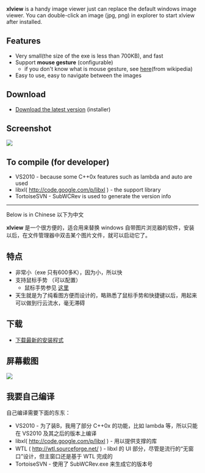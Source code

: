**xlview** is a handy image viewer just can replace the default windows image viewer. You can double-click an image (jpg, png) in explorer to start xlview after installed.


## Features ##
  * Very small(the size of the exe is less than 700KB), and fast
  * Support **mouse gesture** (configurable)
    * if you don't know what is mouse gesture, see [here](http://en.wikipedia.org/wiki/Pointing_device_gesture)(from wikipedia)
  * Easy to use, easy to navigate between the images


## Download ##
  * [Download the latest version](http://code.google.com/p/xlview/downloads/detail?name=xlview-setup_r145.exe&can=2&q=) (installer)



## Screenshot ##
[![](http://xlview.googlecode.com/svn/trunk/screenshot/xlview-navigating-tn.jpg)](http://code.google.com/p/xlview/wiki/Screenshot)




## To compile (for developer) ##
  * VS2010 - because some C++0x features such as lambda and auto are used
  * libxl( http://code.google.com/p/libxl ) - the support library
  * TortoiseSVN - SubWCRev is used to generate the version info


---

Below is in Chinese
以下为中文

**xlview** 是一个很方便的，适合用来替换 windows 自带图片浏览器的软件，安装以后，在文件管理器中双击某个图片文件，就可以启动它了。


## 特点 ##
  * 非常小（exe 只有600多K），因为小，所以快
  * 支持鼠标手势 （可以配置）
    * 鼠标手势参见 [这里](http://zh.wikipedia.org/zh-cn/%E9%BC%A0%E6%A0%87%E6%89%8B%E5%8A%BF)
  * 天生就是为了纯看图方便而设计的，略熟悉了鼠标手势和快捷键以后，用起来可以做到行云流水，毫无滞碍


## 下载 ##
  * [下载最新的安装程式](http://code.google.com/p/xlview/downloads/detail?name=xlview-setup_r145.exe&can=2&q=)


## 屏幕截图 ##
[![](http://xlview.googlecode.com/svn/trunk/screenshot/xlview-navigating-tn.jpg)](http://code.google.com/p/xlview/wiki/Screenshot)


## 我要自己编译 ##
自己编译需要下面的东东：
  * VS2010 - 为了装B，我用了部分 C++0x 的功能，比如 lambda 等，所以只能在 VS2010 及其之后的版本上编译
  * libxl( http://code.google.com/p/libxl ) - 用以提供支撑的库
  * WTL ( http://wtl.sourceforge.net/ ) - libxl 的 UI 部分，尽管是流行的“无窗口”设计，但主窗口还是基于 WTL 完成的
  * TortoiseSVN - 使用了 SubWCRev.exe 来生成它的版本号